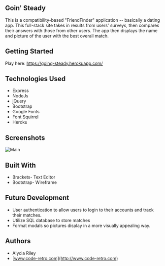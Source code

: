 
## Goin' Steady
This is a compatibility-based "FriendFinder" application -- basically a dating app. This full-stack site takes in results from users' surveys, then compares their answers with those from other users. The app then displays the name and picture of the user with the best overall match.

## Getting Started
Play here: https://going-steady.herokuapp.com/

## Technologies Used
- Express
- NodeJs
- jQuery 
- Bootstrap
- Google Fonts
- Font Squirrel
- Heroku


## Screenshots

![Main](public/assets/images/screenshot.PNG)


## Built With

- Brackets- Text Editor
- Bootstrap- Wireframe

## Future Development

- User authentication to allow users to login to their accounts and track their matches.
- Utilize SQL database to store matches
- Format modals so pictures display in a more visually appealing way. 

## Authors

* Alycia Riley
* [www.code-retro.com](http://www.code-retro.com)

